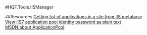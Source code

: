 #HQF.Tools.IISManager




##Resources
[Getting list of applications in a site from IIS metabase](http://csharp-tipsandtricks.blogspot.co.uk/2009_12_01_archive.html)   
[View IIS7 application pool identity password as plain text](http://dotnet-posts.blogspot.com/2012_09_01_archive.html)   
[MSDN about ApplicationPool](https://msdn.microsoft.com/en-us/library/microsoft.web.administration.applicationpool.aspx)